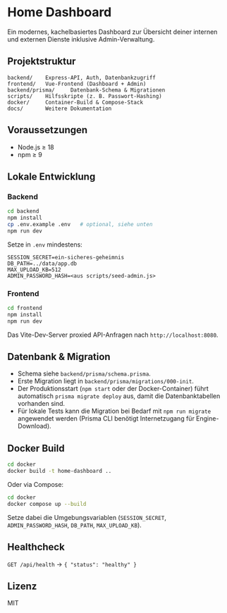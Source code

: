 # Home Dashboard

Ein modernes, kachelbasiertes Dashboard zur Übersicht deiner internen und externen Dienste inklusive Admin-Verwaltung.

## Projektstruktur

```
backend/    Express-API, Auth, Datenbankzugriff
frontend/   Vue-Frontend (Dashboard + Admin)
backend/prisma/     Datenbank-Schema & Migrationen
scripts/    Hilfsskripte (z. B. Passwort-Hashing)
docker/     Container-Build & Compose-Stack
docs/       Weitere Dokumentation
```

## Voraussetzungen

- Node.js ≥ 18
- npm ≥ 9

## Lokale Entwicklung

### Backend

```bash
cd backend
npm install
cp .env.example .env   # optional, siehe unten
npm run dev
```

Setze in `.env` mindestens:

```
SESSION_SECRET=ein-sicheres-geheimnis
DB_PATH=../data/app.db
MAX_UPLOAD_KB=512
ADMIN_PASSWORD_HASH=<aus scripts/seed-admin.js>
```

### Frontend

```bash
cd frontend
npm install
npm run dev
```

Das Vite-Dev-Server proxied API-Anfragen nach `http://localhost:8080`.

## Datenbank & Migration

- Schema siehe `backend/prisma/schema.prisma`.
- Erste Migration liegt in `backend/prisma/migrations/000-init`.
- Der Produktionsstart (`npm start` oder der Docker-Container) führt automatisch `prisma migrate deploy` aus, damit die Datenbanktabellen vorhanden sind.
- Für lokale Tests kann die Migration bei Bedarf mit `npm run migrate` angewendet werden (Prisma CLI benötigt Internetzugang für Engine-Download).

## Docker Build

```bash
cd docker
docker build -t home-dashboard ..
```

Oder via Compose:

```bash
cd docker
docker compose up --build
```

Setze dabei die Umgebungsvariablen (`SESSION_SECRET`, `ADMIN_PASSWORD_HASH`, `DB_PATH`, `MAX_UPLOAD_KB`).

## Healthcheck

`GET /api/health` → `{ "status": "healthy" }`

## Lizenz

MIT
